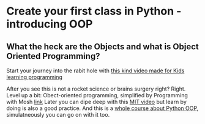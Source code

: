 # Create your first class in Python - introducing OOP

## What the heck are the Objects and what is Object Oriented Programming?

Start your journey into the rabit hole with [this kind video made for Kids learning programming](https://youtu.be/X3cFiJnxUBY?si=4V7RW28fRKyrPsM_)

After you see this is not a rocket science or brains surgery right? Right. Level up a bit:
Obect-oriented programming, simplified by Programming with Mosh [link](https://youtu.be/pTB0EiLXUC8?si=pZJA8mDpAw0vs6AD)
Later you can dipe deep with this [MIT video](https://youtu.be/-DP1i2ZU9gk?si=Wrm6bD4LRIBHZkZc) but learn by doing is also a good practice.
And this is a [whole course about Python OOP](https://youtu.be/JeznW_7DlB0?si=-vfqyKfhRzuvnrRa), simulatneously you can go on with it too.